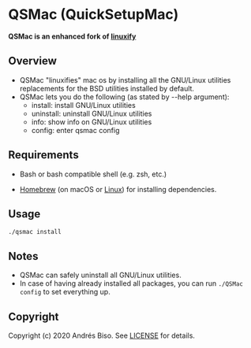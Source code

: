 # QSMac (QuickSetupMac)

**QSMac is an enhanced fork of [linuxify](https://github.com/fabiomaia/linuxify)**

## Overview

- QSMac "linuxifies" mac os by installing all the GNU/Linux utilities replacements for the BSD utilities installed by default.
- QSMac lets you do the following (as stated by --help argument):
    - install: install GNU/Linux utilities
    - uninstall: uninstall GNU/Linux utilities
    - info: show info on GNU/Linux utilities
    - config: enter qsmac config

## Requirements

- Bash or bash compatible shell (e.g. zsh, etc.)

- [Homebrew](https://github.com/Homebrew/brew) (on macOS or [Linux](https://docs.brew.sh/Homebrew-on-Linux)) for installing dependencies.

## Usage

```
./qsmac install
```

## Notes

- QSMac can safely uninstall all GNU/Linux utilities.
- In case of having already installed all packages, you can run ``` ./QSMac config ``` to set everything up.

## Copyright

Copyright (c) 2020 Andrés Biso. See [LICENSE](https://github.com/andresbiso/QSMac/blob/master/LICENSE) for details.

